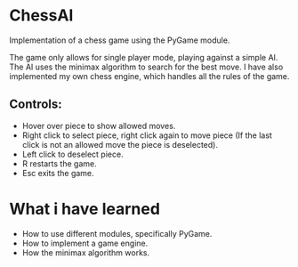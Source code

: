 # ChessAI

Implementation of a chess game using the PyGame module.

The game only allows for single player mode, playing against a simple AI. The AI uses the minimax algorithm to search for the best move.
I have also implemented my own chess engine, which handles all the rules of the game.

## Controls:
- Hover over piece to show allowed moves.
- Right click to select piece, right click again to move piece (If the last click is not an allowed move the piece is deselected).
- Left click to deselect piece.
- R restarts the game.
- Esc exits the game.

# What i have learned
- How to use different modules, specifically PyGame.
- How to implement a game engine.
- How the minimax algorithm works.

